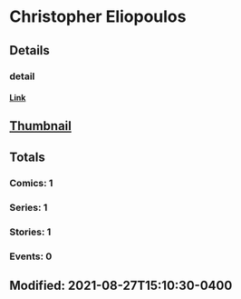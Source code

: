 # Christopher  Eliopoulos 
## Details
### detail
#### [Link](http://marvel.com/comics/creators/14305/christopher_eliopoulos?utm_campaign=apiRef&utm_source=225578a89fc76f3d20fbffda5d17a88d)
## [Thumbnail](http://i.annihil.us/u/prod/marvel/i/mg/b/40/image_not_available.jpg)
## Totals
### Comics: 1
### Series: 1
### Stories: 1
### Events: 0
## Modified: 2021-08-27T15:10:30-0400